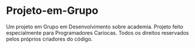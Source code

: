 # Projeto-em-Grupo
Um projeto em Grupo em Desenvolvimento sobre academia.
Projeto feito especialmente para Programadores Cariocas.
Todos os direitos reservados pelos próprios criadores do código.
